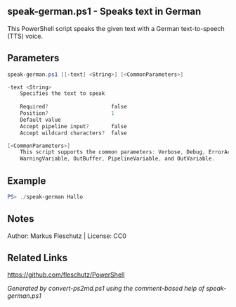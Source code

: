 ## speak-german.ps1 - Speaks text in German

This PowerShell script speaks the given text with a German text-to-speech (TTS) voice.

## Parameters
```powershell
speak-german.ps1 [[-text] <String>] [<CommonParameters>]

-text <String>
    Specifies the text to speak
    
    Required?                    false
    Position?                    1
    Default value                
    Accept pipeline input?       false
    Accept wildcard characters?  false

[<CommonParameters>]
    This script supports the common parameters: Verbose, Debug, ErrorAction, ErrorVariable, WarningAction, 
    WarningVariable, OutBuffer, PipelineVariable, and OutVariable.
```

## Example
```powershell
PS> ./speak-german Hallo

```

## Notes
Author: Markus Fleschutz | License: CC0

## Related Links
https://github.com/fleschutz/PowerShell

*Generated by convert-ps2md.ps1 using the comment-based help of speak-german.ps1*
